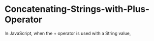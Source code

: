 # Concatenating-Strings-with-Plus-Operator

In JavaScript, when the + operator is used with a String value, 

